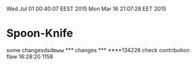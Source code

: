 Wed Jul 01 00:40:07 EEST 2015
Mon Mar 16 21:07:28 EET 2015
# Spoon-Knife
some changesdsdвыы
*** changes ***
****134226
check contribution flaw
16:28:20
1158
